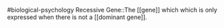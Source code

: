 #biological-psychology 
Recessive Gene::The [[gene]] which which is only expressed when there is not a [[dominant gene]].